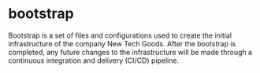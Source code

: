# bootstrap
Bootstrap is a set of files and configurations used to create the initial infrastructure of the company New Tech Goods. After the bootstrap is completed, any future changes to the infrastructure will be made through a continuous integration and delivery (CI/CD) pipeline.
